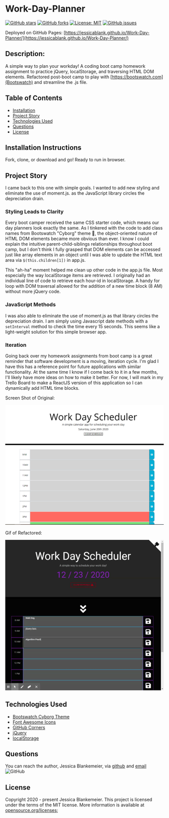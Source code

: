 # Work-Day-Planner
[![GitHub stars](https://img.shields.io/github/stars/jessicablank/Work-Day-Planner)](https://github.com/jessicablank/Work-Day-Planner/stargazers)
[![GitHub forks](https://img.shields.io/github/forks/jessicablank/Work-Day-Planner)](https://github.com/jessicablank/Work-Day-Planner/network)
[![License: MIT](https://img.shields.io/badge/License-MIT-yellow.svg)](https://opensource.org/licenses/MIT)
[![GitHub issues](https://img.shields.io/github/issues/jessicablank/Work-Day-Planner)](https://github.com/jessicablank/Work-Day-Planner/issues)

Deployed on GitHub Pages: [https://jessicablank.github.io/Work-Day-Planner/](https://jessicablank.github.io/Work-Day-Planner/)

## Description:
A simple way to plan your workday! A coding boot camp homework assignment to practice jQuery, localStorage, and traversing HTML DOM elements. Refactored post-boot camp to play with [https://bootswatch.com](Bootswatch) and streamline the .js file. 

## Table of Contents
* [Installation](#installation)
* [Project Story](#project-story)
* [Technologies Used](#technologies-used)
* [Questions](#questions)
* [License](#license-info)

## Installation Instructions
Fork, clone, or download and go! Ready to run in browser. 

## Project Story
I came back to this one with simple goals. I wanted to add new styling and eliminate the use of moment.js. as the JavaScript library circles the depreciation drain. 

### Styling Leads to Clarity
Every boot camper received the same CSS starter code, which means our day planners look exactly the same. As I tinkered with the code to add class names from Bootswatch "Cyborg" theme :robot:, the object-oriented nature of HTML DOM elements became more obvious than ever. I know I could explain the intuitive parent-child-siblings relationships throughout boot camp, but I don't think I fully grasped that DOM elements can be accessed just like array elements in an object until I was able to update the HTML text area via `$(this.children[1])` in app.js.

This "ah-ha" moment helped me clean up other code in the app.js file. Most especially the way localStorage items are retrieved. I originally had an individual line of code to retrieve each hour-id in localStorage. A handy for loop with DOM traversal allowed for the addition of a new time block (8 AM) without more jQuery code.

### JavaScript Methods
I was also able to eliminate the use of moment.js as that library circles the depreciation drain. I am simply using Javascript date methods with a `setInterval` method to check the time every 15 seconds. This seems like a light-weight solution for this simple browser app. 

### Iteration
Going back over my homework assignments from boot camp is a great reminder that software development is a moving, iteration cycle. I'm glad I have this has a reference point for future applications with similar functionality. At the same time I know if I come back to it in a few months, I'll likely have more ideas on how to make it better. For now, I will mark in my Trello Board to make a ReactJS version of this application so I can dynamically add HTML time blocks.

Screen Shot of Original:

![Original](./assets/screenshots/originalScreenShot.PNG)

Gif of Refactored:

![Refactored](./assets/screenshots/RefactoredGif.gif)

## Technologies Used
* [Bootswatch Cyborg Theme](https://bootswatch.com/cyborg/)
* [Font Awesome Icons](fontawesome.com)
* [GitHub Corners](https://tholman.com/github-corners/)
* [jQuery](https://jquery.com/)
* [localStorage](https://developer.mozilla.org/en-US/docs/Web/API/Window/localStorage)


## Questions
You can reach the author, Jessica Blankemeier, via [github](http://github.com/jessicablank) and [email](mailto:jessicablankemeier@gmail.com)
![GitHub](https://img.shields.io/github/followers/jessicablank?label=follow&style=social)

## License
Copyright 2020 - present Jessica Blankemeier.
This project is licensed under the terms of the MIT license. 
More information is available at [opensource.org/licenses](https://opensource.org/licenses/MIT);







